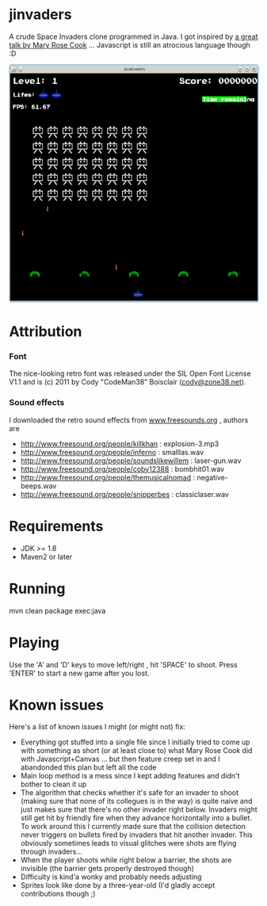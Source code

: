 # jinvaders

A crude Space Invaders clone programmed in Java. I got inspired by [a great talk by Mary Rose Cook](http://vimeo.com/105955605) ... Javascript is still an atrocious language though :D

<img src="https://raw.githubusercontent.com/toby1984/jinvaders/master/screenshot.png" width="640" height="480" />

Attribution
===========

### Font
The nice-looking retro font was released under the SIL Open Font License V1.1 and is (c) 2011 by Cody "CodeMan38" Boisclair (cody@zone38.net).

### Sound effects

I downloaded the retro sound effects from www.freesounds.org , authors are

- http://www.freesound.org/people/killkhan : explosion-3.mp3
- http://www.freesound.org/people/inferno : smalllas.wav
- http://www.freesound.org/people/soundslikewillem : laser-gun.wav
- http://www.freesound.org/people/coby12388 : bombhit01.wav
- http://www.freesound.org/people/themusicalnomad : negative-beeps.wav
- http://www.freesound.org/people/snipperbes : classiclaser.wav

Requirements
============

- JDK >= 1.8
- Maven2 or later

Running
=======

mvn clean package exec:java

Playing
=======

Use the 'A' and 'D' keys to move left/right , hit 'SPACE' to shoot. Press 'ENTER' to start a new game after you lost.

Known issues
============

Here's a list of known issues I might (or might not) fix:

- Everything got stuffed into a single file since I initially tried to come up with something as short (or at least close to) what Mary Rose Cook did with Javascript+Canvas ... but then feature creep set in and I abandonded this plan but left all the code  
- Main loop method is a mess since I kept adding features and didn't bother to clean it up
- The algorithm that checks whether it's safe for an invader to shoot (making sure that none of its collegues is in the way)
  is quite naive and just makes sure that there's no other invader right below. Invaders might still get hit by
  friendly fire when they advance horizontally into a bullet. To work around this I currently made sure that the 
  collision detection never triggers on bullets fired  by invaders that hit another invader. This obviously sometimes
  leads to visual glitches were shots are flying through invaders...
- When the player shoots while right below a barrier, the shots are invisible (the barrier gets properly destroyed though)
- Difficulty is kind'a wonky and probably needs adjusting
- Sprites look like done by a three-year-old (I'd gladly accept contributions though ;)

